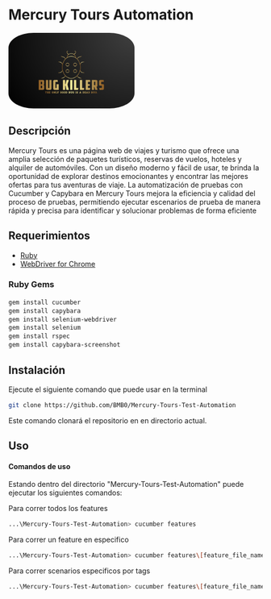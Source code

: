 # Mercury Tours Automation
<img src="./img/Team_Logo.png" alt="Team Logo" width="250" height="150" style="border-radius: 20%;">

## Descripción

Mercury Tours es una página web de viajes y turismo que ofrece una amplia selección de paquetes turísticos, reservas de vuelos, hoteles y alquiler de automóviles. Con un diseño moderno y fácil de usar, te brinda la oportunidad de explorar destinos emocionantes y encontrar las mejores ofertas para tus aventuras de viaje.
La automatización de pruebas con Cucumber y Capybara en Mercury Tours mejora la eficiencia y calidad del proceso de pruebas, permitiendo ejecutar escenarios de prueba de manera rápida y precisa para identificar y solucionar problemas de forma eficiente

## Requerimientos

- [Ruby](https://rubyinstaller.org/downloads/)
- [WebDriver for Chrome](https://chromedriver.chromium.org/downloads)

### Ruby Gems

```bash
gem install cucumber
gem install capybara
gem install selenium-webdriver
gem install selenium
gem install rspec
gem install capybara-screenshot
```
## Instalación

Ejecute el siguiente comando que puede usar en la terminal
```bash
git clone https://github.com/BMB0/Mercury-Tours-Test-Automation
```
Este comando clonará el repositorio en en directorio actual.
## Uso

#### Comandos de uso
Estando dentro del directorio "Mercury-Tours-Test-Automation" puede ejecutar los siguientes comandos:

Para correr todos los features
```bash
...\Mercury-Tours-Test-Automation> cucumber features
```
Para correr un feature en especifico
```bash
...\Mercury-Tours-Test-Automation> cucumber features\[feature_file_name.feature]
```
Para correr scenarios especificos por tags
```bash
...\Mercury-Tours-Test-Automation> cucumber features\[feature_file_name.feature] -t @[tag_name]
```
